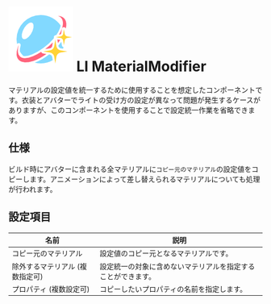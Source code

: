 # <img class="emoji" draggable="false" src="../../../public/images/LI_Script_Material.png"> LI MaterialModifier

マテリアルの設定値を統一するために使用することを想定したコンポーネントです。衣装とアバターでライトの受け方の設定が異なって問題が発生するケースがありますが、このコンポーネントを使用することで設定統一作業を省略できます。

## 仕様

ビルド時にアバターに含まれる全マテリアルに`コピー元のマテリアル`の設定値をコピーします。アニメーションによって差し替えられるマテリアルについても処理が行われます。

## 設定項目

|名前|説明|
|-|-|
|コピー元のマテリアル|設定値のコピー元となるマテリアルです。|
|除外するマテリアル (複数指定可)|設定統一の対象に含めないマテリアルを指定することができます。|
|プロパティ (複数設定可)|コピーしたいプロパティの名前を指定します。|
